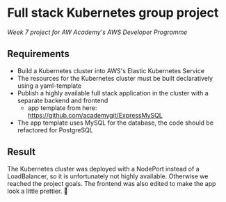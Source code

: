 # Full stack Kubernetes group project
*Week 7 project for AW Academy's AWS Developer Programme*

## Requirements
* Build a Kubernetes cluster into AWS's Elastic Kubernetes Service
* The resources for the Kubernetes cluster must be built declaratively using a yaml-template
* Publish a highly available full stack application in the cluster with a separate backend and frontend
  * app template from here: https://github.com/academygit/ExpressMySQL
* The app template uses MySQL for the database, the code should be refactored for PostgreSQL

## Result
The Kubernetes cluster was deployed with a NodePort instead of a LoadBalancer, so it is unfortunately not highly available. Otherwise we reached the project goals. The frontend was also edited to make the app look a little prettier. 🐳
